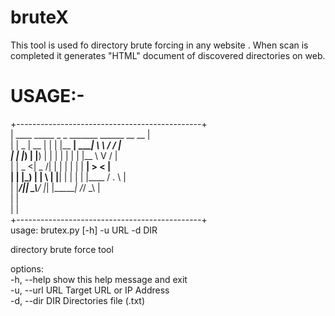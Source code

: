 # bruteX
This tool is used fo directory brute forcing in any website .
When scan is completed it generates "HTML" document of discovered directories on web.
# USAGE:-
+----------------------------------------------+  
|  ____  _____  _    _ _______ ______  __   __ |  
| |  _ \|  __ \| |  | |__   __|  ____| \ \ / / |  
| | |_) | |__) | |  | |  | |  | |__     \ V /  |  
| |  _ <|  _  /| |  | |  | |  |  __|     > <   |  
| | |_) | | \ \| |__| |  | |  | |____   / . \  |  
| |____/|_|  \_\\____/   |_|  |______| /_/ \_\ |  
|                                              |  
|                                              |  
+----------------------------------------------+   
usage: brutex.py [-h] -u URL -d DIR  

directory brute force tool  

options:  
  -h, --help     show this help message and exit  
  -u, --url URL  Target URL or IP Address  
  -d, --dir DIR  Directories file (.txt)   

